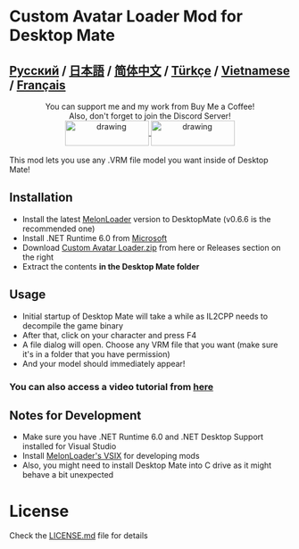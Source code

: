 # Custom Avatar Loader Mod for Desktop Mate
## [Русский](https://github.com/YusufOzmen01/desktopmate-custom-avatar-loader/blob/main/README_RU.md) / [日本語](https://github.com/YusufOzmen01/desktopmate-custom-avatar-loader/blob/main/README_JP.md) / [简体中文](https://github.com/yuhan2680/desktopmate-custom-avatar-loader/blob/main/README_ZH.md) / [Türkçe](https://github.com/YusufOzmen01/desktopmate-custom-avatar-loader/blob/main/README_TR.md) / [Vietnamese](https://github.com/YusufOzmen01/desktopmate-custom-avatar-loader/blob/main/README_VN.md) / [Français](https://github.com/YusufOzmen01/desktopmate-custom-avatar-loader/blob/main/README_FR.md)

<div align="center">
You can support me and my work from Buy Me a Coffee!<br>
Also, don't forget to join the Discord Server!<br>
<a href="https://buymeacoffee.com/sergiomarquina">
<img src="https://i.imgur.com/l7NBjqk.png" alt="drawing" width="150" height="45" align="center">
</a>
<a href="https://discord.gg/cS5nTz82Pe">
<img src="https://images-wixmp-ed30a86b8c4ca887773594c2.wixmp.com/f/dfb00471-ff2a-408e-a085-5e722a9a0cc0/db0lvt8-6d2a5cb1-3a30-4371-8bab-c97b8a69df98.png?token=eyJ0eXAiOiJKV1QiLCJhbGciOiJIUzI1NiJ9.eyJzdWIiOiJ1cm46YXBwOjdlMGQxODg5ODIyNjQzNzNhNWYwZDQxNWVhMGQyNmUwIiwiaXNzIjoidXJuOmFwcDo3ZTBkMTg4OTgyMjY0MzczYTVmMGQ0MTVlYTBkMjZlMCIsIm9iaiI6W1t7InBhdGgiOiJcL2ZcL2RmYjAwNDcxLWZmMmEtNDA4ZS1hMDg1LTVlNzIyYTlhMGNjMFwvZGIwbHZ0OC02ZDJhNWNiMS0zYTMwLTQzNzEtOGJhYi1jOTdiOGE2OWRmOTgucG5nIn1dXSwiYXVkIjpbInVybjpzZXJ2aWNlOmZpbGUuZG93bmxvYWQiXX0.DwCBSmipmF_tFvDSx_nTIk7m5LzQ8pipxUsJMdOvwII" alt="drawing" width="150" height="45" align="center">
</a>
  <br><br>
</div>
This mod lets you use any .VRM file model you want inside of Desktop Mate!

## Installation
- Install the latest [MelonLoader](https://github.com/LavaGang/MelonLoader/releases/download/v0.6.6/MelonLoader.Installer.exe) version to DesktopMate (v0.6.6 is the recommended one)
- Install .NET Runtime 6.0 from [Microsoft](https://dotnet.microsoft.com/en-us/download/dotnet/thank-you/runtime-desktop-6.0.36-windows-x64-installer)
- Download [Custom Avatar Loader.zip](https://github.com/YusufOzmen01/desktopmate-custom-avatar-loader/releases/latest/download/CustomAvatarLoader.zip) from here or Releases section on the right
- Extract the contents **in the Desktop Mate folder**

## Usage
- Initial startup of Desktop Mate will take a while as IL2CPP needs to decompile the game binary
- After that, click on your character and press F4
- A file dialog will open. Choose any VRM file that you want (make sure it's in a folder that you have permission)
- And your model should immediately appear!

### You can also access a video tutorial from [here](https://youtu.be/CqjfT6QzRLM)

## Notes for Development
- Make sure you have .NET Runtime 6.0 and .NET Desktop Support installed for Visual Studio
- Install [MelonLoader's VSIX](https://github.com/TrevTV/MelonLoader.VSWizard/releases) for developing mods
- Also, you might need to install Desktop Mate into C drive as it might behave a bit unexpected

# License
Check the [LICENSE.md](LICENSE.md) file for details
